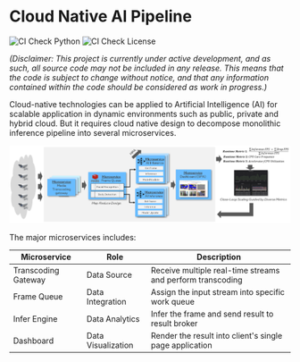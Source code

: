 # Cloud Native AI Pipeline

![CI Check Python](https://github.com/intel/cloud-native-ai-pipeline/actions/workflows/pr-pylint.yaml/badge.svg)
![CI Check License](https://github.com/intel/cloud-native-ai-pipeline/actions/workflows/pr-license-check.yaml/badge.svg)

_(Disclaimer: This project is currently under active development, and as such, all source code may not be included in any release. This means that the code is subject to change without notice, and that any information contained within the code should be considered as work in progress.)_

Cloud-native technologies can be applied to Artificial Intelligence (AI) for scalable
application in dynamic environments such as public, private and hybrid cloud. But
it requires cloud native design to decompose monolithic inference pipeline into several
microservices.

![](docs/cnap_arch.png)

The major microservices includes:

| Microservice | Role | Description  |
| ------------ | ---- | ----------- |
| Transcoding Gateway | Data Source | Receive multiple real-time streams and perform transcoding |
| Frame Queue | Data Integration | Assign the input stream into specific work queue |
| Infer Engine | Data Analytics | Infer the frame and send result to result broker |
| Dashboard | Data Visualization | Render the result into client's single page application |